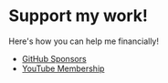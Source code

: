 # Support my work!

Here's how you can help me financially!

- [GitHub Sponsors](https://github.com/sponsors/liledix4)
- [YouTube Membership](https://youtube.com/@liledix4/membership)
